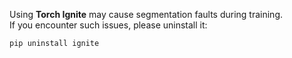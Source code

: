 Using **Torch Ignite** may cause segmentation faults during training.  
If you encounter such issues, please uninstall it:

```bash
pip uninstall ignite